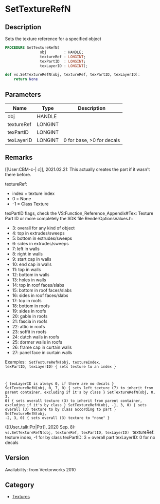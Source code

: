 # SetTextureRefN

## Description
Sets the texture reference for a specified object

```pascal
PROCEDURE SetTextureRefN(
				obj        : HANDLE;
				textureRef : LONGINT;
				texPartID  : LONGINT;
				texLayerID : LONGINT);
```

```python
def vs.SetTextureRefN(obj, textureRef, texPartID, texLayerID):
    return None
```

## Parameters
|Name|Type|Description|
|---|---|---|
|obj|HANDLE|   |
|textureRef|LONGINT|   |
|texPartID|LONGINT|   |
|texLayerID|LONGINT|0 for base, &gt;0 for decals|

## Remarks
[[User:CBM-c-| _c_]], 2021.02.21:
This actually creates the part if it wasn't there before.

textureRef:
* index = texture index 
* 0 = None  
* -1 = Class Texture  

texPartID flags, check the VS:Function_Reference_Appendix#Tex: Texture Part ID or more completely the SDK file RenderOptionsValues.h:

* 3: overall for any kind of object 
* 4: top in extrudes/sweeps 
* 5: bottom in extrudes/sweeps 
* 6: sides in extrudes/sweeps 
* 7: left in walls 
* 8: right in walls 
* 9: start cap in walls 
* 10: end cap in walls 
* 11: top in walls 
* 12: bottom in walls 
* 13: holes in walls 
* 14: top in roof faces/slabs 
* 15: bottom in roof faces/slabs 
* 16: sides in roof faces/slabs 
* 17: top in roofs 
* 18: bottom in roofs 
* 19: sides in roofs 
* 20: gable in roofs 
* 21: fascia in roofs 
* 22: attic in roofs 
* 23: soffit in roofs 
* 24: dutch walls in roofs 
* 25: dormer walls in roofs 
* 26: frame cap in curtain walls 
* 27: panel face in curtain walls 

Examples:
<code lang="pas">
 SetTextureRefN(obj, textureIndex, texPartID, texLayerID) { sets texture to an index }

 { texLayerID is always 0, if there are no decals }
 SetTextureRefN(obj, 0, 7, 0) { sets left texture (7) to inherit from parent container, excluding if it's by class }
 SetTextureRefN(obj, 0, 3, 0) { sets overall texture (3) to inherit from parent container, excluding if it's by class }
 SetTextureRefN(obj, -1, 3, 0) { sets overall (3) texture to by class according to part }
 SetTextureRefN(obj, -2, 3, 0) { sets overall (3) texture to "none" }
</code>

([[User_talk:Ptr|Ptr]], 2020 Sep. 8):
<code lang="py">
vs.SetTextureRefN(obj, textureRef, texPartID, texLayerID)
</code>
<lineList ident=1>
<line>textureRef: texture index, -1 for by class</line>
<line>texPartID: 3 = overall part</line>
<line>texLayerID: 0 for no decals</line>

## Version
Availability: from Vectorworks 2010

## Category
* [Textures](../Categories/Textures.md)
